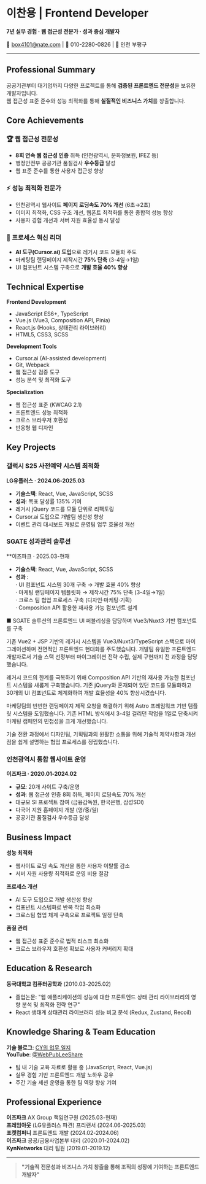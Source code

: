 # 이찬용 | Frontend Developer

**7년 실무 경험 · 웹 접근성 전문가 · 성과 중심 개발자**

📧 box4101@nate.com | 📱 010-2280-0826 | 📍 인천 부평구

---

## Professional Summary

공공기관부터 대기업까지 다양한 프로젝트를 통해 **검증된 프론트엔드 전문성**을 보유한 개발자입니다.  
웹 접근성 표준 준수와 성능 최적화를 통해 **실질적인 비즈니스 가치**를 창출합니다.

## Core Achievements

### 🏆 웹 접근성 전문성
- **8회 연속 웹 접근성 인증** 취득 (인천광역시, 문화정보원, IFEZ 등)
- 행정안전부 공공기관 품질검사 **우수등급** 달성
- 웹 표준 준수를 통한 사용자 접근성 향상

### ⚡ 성능 최적화 전문가
- 인천광역시 웹사이트 **페이지 로딩속도 70% 개선** (6초→2초)
- 이미지 최적화, CSS 구조 개선, 웹폰트 최적화를 통한 종합적 성능 향상
- 사용자 경험 개선과 서버 자원 효율성 동시 달성

### 💼 프로세스 혁신 리더
- **AI 도구(Cursor.ai) 도입**으로 레거시 코드 모듈화 주도
- 마케팅팀 랜딩페이지 제작시간 **75% 단축** (3-4일→1일)
- UI 컴포넌트 시스템 구축으로 **개발 효율 40% 향상**

## Technical Expertise

**Frontend Development**
- JavaScript ES6+, TypeScript
- Vue.js (Vue3, Composition API, Pinia)
- React.js (Hooks, 상태관리 라이브러리)
- HTML5, CSS3, SCSS

**Development Tools**
- Cursor.ai (AI-assisted development)
- Git, Webpack
- 웹 접근성 검증 도구
- 성능 분석 및 최적화 도구

**Specialization**
- 웹 접근성 표준 (KWCAG 2.1)
- 프론트엔드 성능 최적화
- 크로스 브라우저 호환성
- 반응형 웹 디자인

## Key Projects

### 갤럭시 S25 사전예약 시스템 최적화
**LG유플러스 · 2024.06-2025.03**
- **기술스택**: React, Vue, JavaScript, SCSS
- **성과**: 목표 달성률 135% 기여
- 레거시 jQuery 코드를 모듈 단위로 리팩토링
- Cursor.ai 도입으로 개발팀 생산성 향상
- 이벤트 관리 대시보드 개발로 운영팀 업무 효율성 개선

### SGATE 성과관리 솔루션
**이즈파크 · 2025.03-현재
- **기술스택**: React, Vue, JavaScript, SCSS  
- **성과** :  
· UI 컴포넌트 시스템 30개 구축 → 개발 효율 40% 향상  
· 마케팅 랜딩페이지 템플릿화 → 제작시간 75% 단축 (3-4일→1일)  
· 크로스 팀 협업 프로세스 구축 (디자인·마케팅·기획)  
· Composition API 활용한 재사용 가능 컴포넌트 설계

■ SGATE 솔루션의 프론트엔드 UI 퍼블리싱을 담당하며 Vue3/Nuxt3 기반 컴포넌트를 구축

기존 Vue2 + JSP 기반의 레거시 시스템을 Vue3/Nuxt3/TypeScript 스택으로 
마이그레이션하며 전면적인 프론트엔드 현대화를 주도했습니다. 
개발팀 유일한 프론트엔드 개발자로서 기술 스택 선정부터 마이그레이션 전략 수립, 실제 구현까지 전 과정을 담당했습니다.

레거시 코드의 한계를 극복하기 위해 Composition API 기반의 재사용 가능한 컴포넌트 시스템을 새롭게 구축했습니다. 
기존 jQuery와 혼재되어 있던 코드를 모듈화하고 30개의 UI 컴포넌트로 체계화하여 개발 효율성을 40% 향상시켰습니다.

마케팅팀의 빈번한 랜딩페이지 제작 요청을 해결하기 위해 Astro 프레임워크 기반 템플릿 시스템을 도입했습니다. 
기존 HTML 방식에서 3-4일 걸리던 작업을 1일로 단축시켜 마케팅 캠페인의 민첩성을 크게 개선했습니다.

기술 전환 과정에서 디자인팀, 기획팀과의 원활한 소통을 위해 기술적 제약사항과 개선점을 쉽게 설명하는 협업 프로세스를 정립했습니다.

### 인천광역시 통합 웹사이트 운영
**이즈파크 · 2020.01-2024.02**
- **규모**: 20개 사이트 구축/운영
- **성과**: 웹 접근성 인증 8회 취득, 페이지 로딩속도 70% 개선
- 대규모 SI 프로젝트 참여 (금융감독원, 한국은행, 삼성SDI)
- 다국어 지원 홈페이지 개발 (영/중/일)
- 공공기관 품질검사 우수등급 달성

## Business Impact

**성능 최적화**
- 웹사이트 로딩 속도 개선을 통한 사용자 이탈률 감소
- 서버 자원 사용량 최적화로 운영 비용 절감

**프로세스 개선**
- AI 도구 도입으로 개발 생산성 향상
- 컴포넌트 시스템화로 반복 작업 최소화
- 크로스팀 협업 체계 구축으로 프로젝트 일정 단축

**품질 관리**
- 웹 접근성 표준 준수로 법적 리스크 최소화
- 크로스 브라우저 호환성 확보로 사용자 커버리지 확대

## Education & Research

**동국대학교 컴퓨터공학과** (2010.03-2025.02)
- 졸업논문: "웹 애플리케이션의 성능에 대한 프론트엔드 상태 관리 라이브러리의 영향 분석 및 최적화 전략 연구"
- React 생태계 상태관리 라이브러리 성능 비교 분석 (Redux, Zustand, Recoil)

## Knowledge Sharing & Team Education

**기술 블로그**: [CY의 업무 일지](https://bit.ly/cyleeBlog)  
**YouTube**: [@WebPubLeeShare](https://www.youtube.com/@WebPubLeeShare/videos)

- 팀 내 기술 교육 자료로 활용 중 (JavaScript, React, Vue.js)
- 실무 경험 기반 프론트엔드 개발 노하우 공유
- 주간 기술 세션 운영을 통한 팀 역량 향상 기여

## Professional Experience

**이즈파크** AX Group 책임연구원 (2025.03-현재)  
**프레임아웃** (LG유플러스 파견) 프리랜서 (2024.06-2025.03)  
**포켓컴퍼니** 프론트엔드 개발 (2024.02-2024.06)  
**이즈파크** 공공/금융사업본부 대리 (2020.01-2024.02)  
**KynNetworks** 대리 팀원 (2019.01-2019.12)

---

> **"기술적 전문성과 비즈니스 가치 창출을 통해 조직의 성장에 기여하는 프론트엔드 개발자"**
